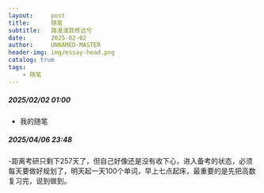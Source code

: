 ```yaml
---
layout:     post
title:      随笔
subtitle:   路漫漫其修远兮
date:       2025-02-02
author:     UNNAMED-MASTER
header-img: img/essay-head.png
catalog: true
tags:
    - 随笔
---
```

##### 2025/02/02 01:00
- 我的随笔

##### 2025/04/06 23:48
-距离考研只剩下257天了，但自己好像还是没有收下心，进入备考的状态，必须每天要做好规划了，明天起一天100个单词，早上七点起床，最重要的是先把高数复习完，说到做到。





